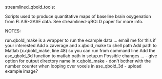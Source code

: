 streamlined_qbold_tools:

Scripts used to produce quantitative maps of baseline brain oxygenation from FLAIR-GASE data. See streamlined-qBOLD paper for more info.

NOTES:

run.qbold_make is a wrapper to run the example data ... email me for this if your interested 
Add x.zaverage and x.qbold_make to shell path
Add path to Matlab (x.qbold_make, line 48) so you can run from command line
Add the ase_qbold_3d function to matlab path in setup.m
Possible changes ...
    - give option for output directory name in x.qbold_make
    - don't bother with the number counter when looping over voxels in ase_qbold_3d
    - upload example image?
